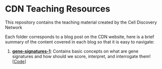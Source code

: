 # CDN Teaching Resources
This repository contains the teaching material created by the Cell Discovery Network

Each folder corresponds to a blog post on the CDN website, here is a brief summary of the content covered in each blog so that it is easy to navigate:

1. **[gene-signatures-1]([https://github.com/CellDiscoveryNetwork/teaching-resources/blob/main/gene-signatures-1/gene-signatures.html](https://github.com/CellDiscoveryNetwork/teaching-resources/blob/main/gene-signatures-1/gene-signatures.html))**: Contains basic concepts on what are gene signatures and how should we score, interpret, and interrogate them! [[Code](https://github.com/CellDiscoveryNetwork/teaching-resources/blob/main/gene-signatures-1/gene-signatures.qmd)]
